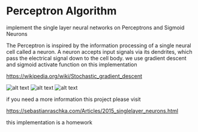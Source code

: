 # Perceptron Algorithm
implement the  single layer neural networks on Perceptrons and Sigmoid Neurons

The Perceptron is inspired by the information processing of a single neural cell called a neuron.
A neuron accepts input signals via its dendrites, which pass the electrical signal down to the cell body.
we use gradient descent and sigmoid activate function on this implementation 

https://wikipedia.org/wiki/Stochastic_gradient_descent

![alt text](https://gigadom.files.wordpress.com/2017/01/sigmoid_neuron.png)
![alt text](https://sebastianraschka.com/images/blog/2015/singlelayer_neural_networks_files/perceptron_gradient_descent_1.png)
![alt text](https://sebastianraschka.com/images/blog/2015/singlelayer_neural_networks_files/perceptron_animation.gif)

if you need a more information this project please visit 

https://sebastianraschka.com/Articles/2015_singlelayer_neurons.html

this implementation is a homework 
